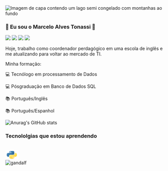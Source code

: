 <img align="center" padding="0" alt="Imagem de capa contendo um lago semi congelado com montanhas ao fundo" src="[https://www.google.com/imgres?q=imagens%20fiordes%20noruegueses&imgurl=https%3A%2F%2Fviagenseoutrashistorias.com.br%2Fwp-content%2Fuploads%2F2023%2F07%2Froteiro-fiordes-noruega-66.jpg&imgrefurl=https%3A%2F%2Fviagenseoutrashistorias.com.br%2Froteiro-pelos-fiordes-da-noruega%2F&docid=tqbNQmz8Rh5QBM&tbnid=izXRXod9HdrBzM&vet=12ahUKEwjVwsKFv4aGAxX8rJUCHTYTCS8QM3oECD8QAA..i&w=1800&h=1013&hcb=2&ved=2ahUKEwjVwsKFv4aGAxX8rJUCHTYTCS8QM3oECD8QAA](https://www.google.com/url?sa=i&url=https%3A%2F%2Fwww.civitatis.com%2Fbr%2Ffiordes-noruegueses%2F&psig=AOvVaw0H2g6Pg4-33qvWF1rCL-YO&ust=1715547622736000&source=images&cd=vfe&opi=89978449&ved=0CBIQjRxqFwoTCICL46i_hoYDFQAAAAAdAAAAABAE)">
<br >
 
</h1>

### 🦉 Eu sou o Marcelo Alves Tonassi 🦉 ###
<div> 
  <a href="" target="_blank"><img src="https://img.shields.io/badge/YouTube-FF0000?style=for-the-badge&logo=youtube&logoColor=white" target="_blank"></a>
  <a href="https://instagram.com/marcelotonassi" target="_blank"><img src="https://img.shields.io/badge/-Instagram-%23E4405F?style=for-the-badge&logo=instagram&logoColor=white" target="_blank"></a>
  <a href="mailto:marcelo.tonassi@gmail.com"><img src="https://img.shields.io/badge/-Gmail-%23333?style=for-the-badge&logo=gmail&logoColor=white" target="_blank"></a>
 <a href="https://www.linkedin.com/in/marcelo-alves-tonassi-59923a25" target="_blank"><img src="https://img.shields.io/badge/-LinkedIn-%230077B5?style=for-the-badge&logo=linkedin&logoColor=white" target="_blank"></a> 
</div>


Hoje, trabalho como coordenador perdagógico em uma escola de inglês e me atualizando para voltar ao mercado de TI.

Minha formação: 

💻 Tecnólogo em processamento de Dados

💻 Pósgraduação em Banco de Dados SQL 

📚 Português/Inglês

📚 Português/Espanhol 

![Anurag's GitHub stats](https://github-readme-stats.vercel.app/api?username=marcelotonassi&show_icons=true&theme=highcontrast)
### Tecnololgias que estou aprendendo ###
  
<div style="display: inline_block"><br>
  <img align="center" alt="marcelotonassi-Python" height="30" width="40" src="https://raw.githubusercontent.com/devicons/devicon/master/icons/python/python-original.svg">
</div>
<img align="center" padding="0" alt="gandalf" src="https://img.freepik.com/fotos-gratis/retrato-de-mago-durante-a-epoca-medieval_23-2150932186.jpg?w=500&t=st=1714004574~exp=1714005174~hmac=b1d5912114614a7b1cd19b8c3c3c7ffa47c475325f22f7c6d444d5f8433fd681">
